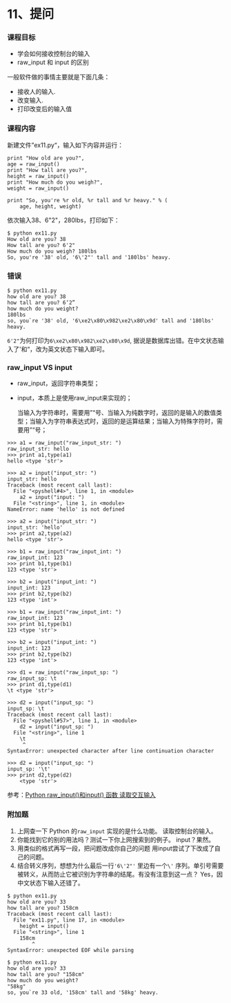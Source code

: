 # 11、提问



### 课程目标

* 学会如何接收控制台的输入
* raw_input 和 input 的区别



一般软件做的事情主要就是下面几条：

* 接收人的输入.
* 改变输入.
* 打印改变后的输入值



### 课程内容

新建文件”ex11.py“，输入如下内容并运行：

```
print "How old are you?",
age = raw_input()
print "How tall are you?",
height = raw_input()
print "How much do you weigh?",
weight = raw_input()

print "So, you're %r old, %r tall and %r heavy." % (
    age, height, weight)
```

依次输入38、6"2"，280lbs，打印如下：

```
$ python ex11.py
How old are you? 38
How tall are you? 6'2"
How much do you weigh? 180lbs
So, you're '38' old, '6\'2"' tall and '180lbs' heavy.
```



### 错误

```
$ python ex11.py
how old are you? 38
how tall are you? 6‘2”
how much do you weight?
180lbs
so, you`re '38' old, '6\xe2\x80\x982\xe2\x80\x9d' tall and '180lbs' heavy.
```

`6'2"`为何打印为`6\xe2\x80\x982\xe2\x80\x9d`, 据说是数据库出错。在中文状态输入了'和“，改为英文状态下输入即可。



### raw_input  VS  input

* raw_input，返回字符串类型；

* input，本质上是使用raw_input来实现的；

  当输入为字符串时，需要用”“号、当输入为纯数字时，返回的是输入的数值类型；当输入为字符串表达式时，返回的是运算结果；当输入为特殊字符时，需要用”“号；

```
>>> a1 = raw_input("raw_input_str: ")  
raw_input_str: hello  
>>> print a1,type(a1)  
hello <type 'str'>  
  
>>> a2 = input("input_str: ")  
input_str: hello  
Traceback (most recent call last):  
  File "<pyshell#4>", line 1, in <module>  
    a2 = input("input: ")  
  File "<string>", line 1, in <module>  
NameError: name 'hello' is not defined  
  
>>> a2 = input("input_str: ")  
input_str: 'hello'  
>>> print a2,type(a2)  
hello <type 'str'>  
```

```
>>> b1 = raw_input("raw_input_int: ")  
raw_input_int: 123  
>>> print b1,type(b1)  
123 <type 'str'>  
  
>>> b2 = input("input_int: ")  
input_int: 123  
>>> print b2,type(b2)  
123 <type 'int'>  
```

```
>>> b1 = raw_input("raw_input_int: ")  
raw_input_int: 123  
>>> print b1,type(b1)  
123 <type 'str'>  
  
>>> b2 = input("input_int: ")  
input_int: 123  
>>> print b2,type(b2)  
123 <type 'int'>  
```

```
>>> d1 = raw_input("raw_input_sp: ")  
raw_input_sp: \t  
>>> print d1,type(d1)  
\t <type 'str'>  
  
>>> d2 = input("input_sp: ")  
input_sp: \t  
Traceback (most recent call last):  
  File "<pyshell#57>", line 1, in <module>  
    d2 = input("input_sp: ")  
  File "<string>", line 1  
    \t  
     ^  
SyntaxError: unexpected character after line continuation character  
  
>>> d2 = input("input_sp: ")  
input_sp: '\t'  
>>> print d2,type(d2)  
    <type 'str'>  
```



参考：[Python raw_input()和input() 函数 读取交互输入](http://blog.csdn.net/doiido/article/details/43575545)



### 附加题

1. 上网查一下 Python 的`raw_input` 实现的是什么功能。
   读取控制台的输入。
2. 你能找到它的别的用法吗？测试一下你上网搜索到的例子。
   input？果然。
3. 用类似的格式再写一段，把问题改成你自己的问题
   用input尝试了下改成了自己的问题。
4. 结合转义序列，想想为什么最后一行`'6\'2"'` 里边有一个`\'` 序列。单引号需要被转义，从而防止它被识别为字符串的结尾。有没有注意到这一点？
   Yes，因中文状态下输入还错了。



```
$ python ex11.py
how old are you? 33
how tall are you? 158cm
Traceback (most recent call last):
  File "ex11.py", line 17, in <module>
    height = input()
  File "<string>", line 1
    158cm
        ^
SyntaxError: unexpected EOF while parsing
```

```
$ python ex11.py
how old are you? 33
how tall are you? "158cm"   
how much do you weight?
"58kg"
so, you`re 33 old, '158cm' tall and '58kg' heavy.
```

